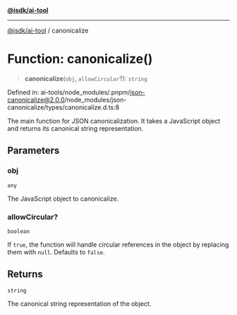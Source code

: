 [**@isdk/ai-tool**](../README.md)

***

[@isdk/ai-tool](../globals.md) / canonicalize

# Function: canonicalize()

> **canonicalize**(`obj`, `allowCircular`?): `string`

Defined in: ai-tools/node\_modules/.pnpm/json-canonicalize@2.0.0/node\_modules/json-canonicalize/types/canonicalize.d.ts:8

The main function for JSON canonicalization. It takes a JavaScript object and returns its canonical string representation.

## Parameters

### obj

`any`

The JavaScript object to canonicalize.

### allowCircular?

`boolean`

If `true`, the function will handle circular references in the object by replacing them with `null`. Defaults to `false`.

## Returns

`string`

The canonical string representation of the object.
